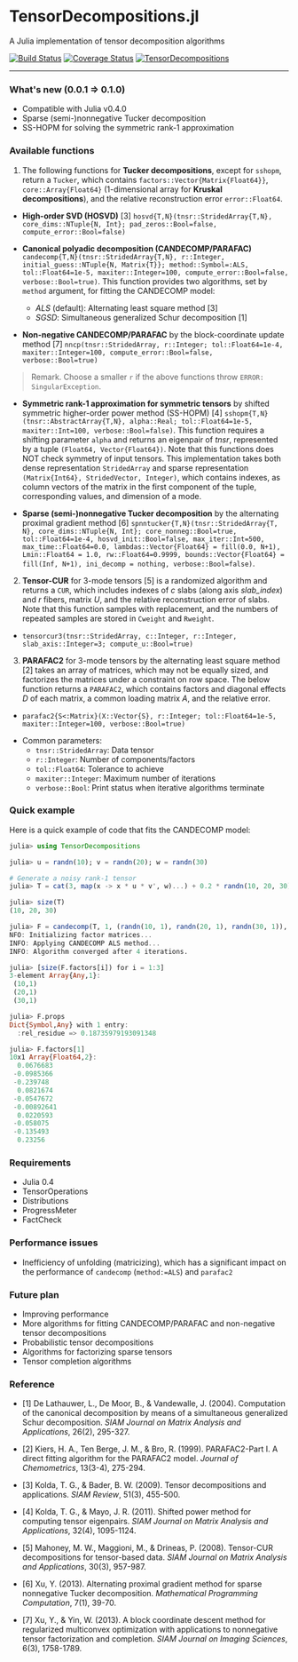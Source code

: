 # TensorDecompositions.jl

A Julia implementation of tensor decomposition algorithms

[![Build Status](https://travis-ci.org/yunjhongwu/TensorDecompositions.jl.svg?branch=master)](https://travis-ci.org/yunjhongwu/TensorDecompositions.jl) [![Coverage Status](https://coveralls.io/repos/yunjhongwu/TensorDecompositions.jl/badge.svg?branch=master&service=github)](https://coveralls.io/github/yunjhongwu/TensorDecompositions.jl?branch=master)
[![TensorDecompositions](http://pkg.julialang.org/badges/TensorDecompositions_0.4.svg)](http://pkg.julialang.org/?pkg=TensorDecompositions&ver=release)

------- 

### What's new (0.0.1 => 0.1.0)
  - Compatible with Julia v0.4.0
  - Sparse (semi-)nonnegative Tucker decomposition
  - SS-HOPM for solving the symmetric rank-1 approximation

### Available functions 

1. The following functions for **Tucker decompositions**, except for `sshopm`, return a `Tucker`, which contains `factors::Vector{Matrix{Float64}}`, `core::Array{Float64}` (1-dimensional array for **Kruskal decompositions**), and the relative reconstruction error `error::Float64`.

  - **High-order SVD (HOSVD)** [3] `hosvd{T,N}(tnsr::StridedArray{T,N}, core_dims::NTuple{N, Int}; pad_zeros::Bool=false, compute_error::Bool=false)` 

  - **Canonical polyadic decomposition (CANDECOMP/PARAFAC)** `candecomp{T,N}(tnsr::StridedArray{T,N}, r::Integer, initial_guess::NTuple{N, Matrix{T}}; method::Symbol=:ALS, tol::Float64=1e-5, maxiter::Integer=100, compute_error::Bool=false, verbose::Bool=true)`. This function provides two algorithms, set by `method` argument, for fitting the CANDECOMP model:
    - *ALS* (default): Alternating least square method [3] 
    - *SGSD*: Simultaneous generalized Schur decomposition [1]

  - **Non-negative CANDECOMP/PARAFAC** by the block-coordinate update method [7] `nncp(tnsr::StridedArray, r::Integer; tol::Float64=1e-4, maxiter::Integer=100, compute_error::Bool=false, verbose::Bool=true)`

  > Remark. Choose a smaller `r` if the above functions throw `ERROR: SingularException`.

  - **Symmetric rank-1 approximation for symmetric tensors** by shifted symmetric higher-order power method (SS-HOPM) [4] `sshopm{T,N}(tnsr::AbstractArray{T,N}, alpha::Real; tol::Float64=1e-5, maxiter::Int=100, verbose::Bool=false)`. This function requires a shifting parameter `alpha` and returns an eigenpair of *tnsr*, represented by a tuple `(Float64, Vector{Float64})`. Note that this functions does NOT check symmetry of input tensors. This implementation takes both dense representation `StridedArray` and sparse representation `(Matrix{Int64}, StridedVector, Integer)`, which contains indexes, as column vectors of the matrix in the first component of the tuple, corresponding values, and dimension of a mode.

  - **Sparse (semi-)nonnegative Tucker decomposition** by the alternating proximal gradient method [6] `spnntucker{T,N}(tnsr::StridedArray{T, N}, core_dims::NTuple{N, Int}; core_nonneg::Bool=true, tol::Float64=1e-4, hosvd_init::Bool=false, max_iter::Int=500, max_time::Float64=0.0, lambdas::Vector{Float64} = fill(0.0, N+1), Lmin::Float64 = 1.0, rw::Float64=0.9999, bounds::Vector{Float64} = fill(Inf, N+1), ini_decomp = nothing, verbose::Bool=false)`. 
  

2. **Tensor-CUR** for 3-mode tensors [5] is a randomized algorithm and returns a `CUR`, which includes indexes of *c* slabs (along axis *slab_index*) and *r* fibers, matrix *U*, and the relative reconstruction error of slabs. Note that this function samples with replacement, and the numbers of repeated samples are stored in `Cweight` and `Rweight`.

  - `tensorcur3(tnsr::StridedArray, c::Integer, r::Integer, slab_axis::Integer=3; compute_u::Bool=true)`

3. **PARAFAC2** for 3-mode tensors by the alternating least square method [2] takes an array of matrices, which may not be equally sized, and factorizes the matrices under a constraint on row space. The below function returns a `PARAFAC2`, which contains factors and diagonal effects *D* of each matrix, a common loading matrix *A*, and the relative error.

  - `parafac2{S<:Matrix}(X::Vector{S}, r::Integer; tol::Float64=1e-5, maxiter::Integer=100, verbose::Bool=true)`


+ Common parameters:
  - `tnsr::StridedArray`: Data tensor
  - `r::Integer`: Number of components/factors
  - `tol::Float64`: Tolerance to achieve 
  - `maxiter::Integer`: Maximum number of iterations
  - `verbose::Bool`: Print status when iterative algorithms terminate

### Quick example
Here is a quick example of code that fits the CANDECOMP model:
```julia
julia> using TensorDecompositions

julia> u = randn(10); v = randn(20); w = randn(30)

# Generate a noisy rank-1 tensor
julia> T = cat(3, map(x -> x * u * v', w)...) + 0.2 * randn(10, 20, 30)

julia> size(T)
(10, 20, 30)

julia> F = candecomp(T, 1, (randn(10, 1), randn(20, 1), randn(30, 1)), compute_error=true, method=:ALS);
NFO: Initializing factor matrices...
INFO: Applying CANDECOMP ALS method...
INFO: Algorithm converged after 4 iterations.

julia> [size(F.factors[i]) for i = 1:3]
3-element Array{Any,1}:
 (10,1)
 (20,1)
 (30,1)

julia> F.props
Dict{Symbol,Any} with 1 entry:
  :rel_residue => 0.18735979193091348

julia> F.factors[1]
10x1 Array{Float64,2}:
  0.0676683 
 -0.0985366 
 -0.239748  
  0.0821674 
 -0.0547672 
 -0.00892641
  0.0220593 
 -0.058075  
 -0.135493  
  0.23256 

```

### Requirements
  - Julia 0.4
  - TensorOperations
  - Distributions
  - ProgressMeter
  - FactCheck

### Performance issues
  - Inefficiency of unfolding (matricizing), which has a significant impact on the performance of `candecomp` (`method:=ALS`) and `parafac2`

### Future plan
  - Improving performance 
  - More algorithms for fitting CANDECOMP/PARAFAC and non-negative tensor decompositions
  - Probabilistic tensor decompositions
  - Algorithms for factorizing sparse tensors
  - Tensor completion algorithms

### Reference
 - [1] De Lathauwer, L., De Moor, B., & Vandewalle, J. (2004). Computation of the canonical decomposition by means of a simultaneous generalized Schur decomposition. *SIAM Journal on Matrix Analysis and Applications*, 26(2), 295-327.

 - [2] Kiers, H. A., Ten Berge, J. M., & Bro, R. (1999). PARAFAC2-Part I. A direct fitting algorithm for the PARAFAC2 model. *Journal of Chemometrics*, 13(3-4), 275-294.

 - [3] Kolda, T. G., & Bader, B. W. (2009). Tensor decompositions and applications. *SIAM Review*, 51(3), 455-500.

 - [4] Kolda, T. G., & Mayo, J. R. (2011). Shifted power method for computing tensor eigenpairs. *SIAM Journal on Matrix Analysis and Applications*, 32(4), 1095-1124.

 - [5] Mahoney, M. W., Maggioni, M., & Drineas, P. (2008). Tensor-CUR decompositions for tensor-based data. *SIAM Journal on Matrix Analysis and Applications*, 30(3), 957-987.

 - [6] Xu, Y. (2013). Alternating proximal gradient method for sparse nonnegative Tucker decomposition. *Mathematical Programming Computation*, 7(1), 39-70.

 - [7] Xu, Y., & Yin, W. (2013). A block coordinate descent method for regularized multiconvex optimization with applications to nonnegative tensor factorization and completion. *SIAM Journal on Imaging Sciences*, 6(3), 1758-1789.
